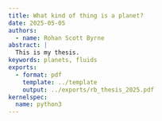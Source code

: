 ```yaml
---
title: What kind of thing is a planet?
date: 2025-05-05
authors:
  - name: Rohan Scott Byrne
abstract: |
  This is my thesis.
keywords: planets, fluids
exports:
  - format: pdf
    template: ../template
    output: ../exports/rb_thesis_2025.pdf
kernelspec:
  name: python3
---
```


```{include} ../content/main.md
```